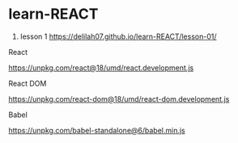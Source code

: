 # learn-REACT

1. lesson 1
   https://delilah07.github.io/learn-REACT/lesson-01/

React

https://unpkg.com/react@18/umd/react.development.js

React DOM

https://unpkg.com/react-dom@18/umd/react-dom.development.js

Babel

https://unpkg.com/babel-standalone@6/babel.min.js
